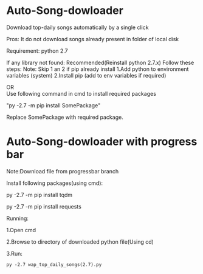 # Auto-Song-dowloader
Download top-daily songs automatically by a single click

Pros: It do not download songs already present in folder of local disk

Requirement: python 2.7

If any library not found:
  Recommended(Reinstall python 2.7.x)
  Follow these steps:
  Note: Skip 1 an 2 if pip already install
  1.Add python to environment variables (system)
  2.Install pip (add to env variables if required)

OR  
  Use following command in cmd to install required packages
  
  "py -2.7 -m pip install SomePackage"
  
  Replace SomePackage with required package.
  
# Auto-Song-dowloader with progress bar

Note:Download file from progressbar branch

Install following packages(using cmd):

  py -2.7 -m pip install tqdm
  
  py -2.7 -m pip install requests

Running:

  1.Open cmd
  
  2.Browse to directory of downloaded python file(Using cd)
  
  3.Run:
  
    py -2.7 wap_top_daily_songs(2.7).py

